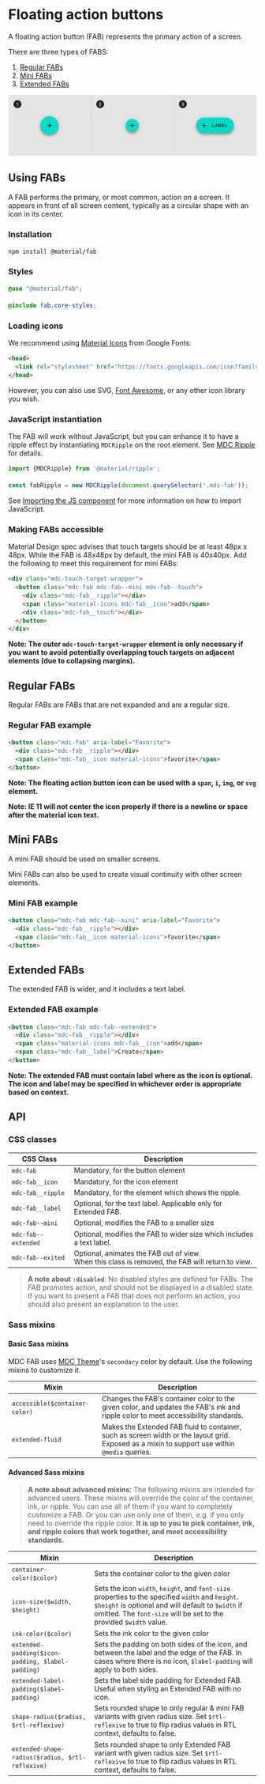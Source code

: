 <!--docs:
title: "Floating Action Button"
layout: detail
section: components
excerpt: "A floating action button represents the primary action in an application"
iconId: button
path: /catalog/buttons/floating-action-buttons/
-->

# Floating action buttons

A floating action button (FAB) represents the primary action of a screen.

There are three types of FABS:

1. [Regular FABs](#regular-fabs)
2. [Mini FABs](#mini-fabs)
3. [Extended FABs](#extended-fabs)

![Regular FAB example](images/FAB_types.png)

## Using FABs

A FAB performs the primary, or most common, action on a screen. It appears in
front of all screen content, typically as a circular shape with an icon in its
center.

### Installation

```
npm install @material/fab
```

### Styles

```scss
@use "@material/fab";

@include fab.core-styles;
```

### Loading icons

We recommend using [Material Icons](https://material.io/tools/icons/) from Google Fonts:

```html
<head>
  <link rel="stylesheet" href="https://fonts.googleapis.com/icon?family=Material+Icons">
</head>
```

However, you can also use SVG, [Font Awesome](https://fontawesome.com/), or any other icon library you wish.

### JavaScript instantiation

The FAB will work without JavaScript, but you can enhance it to have a ripple effect by instantiating `MDCRipple` on the root element. See [MDC Ripple](../mdc-ripple) for details.

```js
import {MDCRipple} from '@material/ripple';

const fabRipple = new MDCRipple(document.querySelector('.mdc-fab'));
```

See [Importing the JS component](../../docs/importing-js.md) for more information on how to import JavaScript.

### Making FABs accessible

Material Design spec advises that touch targets should be at least
48px x 48px. While the FAB is 48x48px by default, the mini FAB is 40x40px.
Add the following to meet this requirement for mini FABs:

```html
<div class="mdc-touch-target-wrapper">
  <button class="mdc-fab mdc-fab--mini mdc-fab--touch">
    <div class="mdc-fab__ripple"></div>
    <span class="material-icons mdc-fab__icon">add</span>
    <div class="mdc-fab__touch"></div>
  </button>
</div>
```

**Note: The outer `mdc-touch-target-wrapper` element is only necessary if you want to avoid potentially overlapping touch targets on adjacent elements (due to collapsing margins).**

## Regular FABs

Regular FABs are FABs that are not expanded and are a regular size.

### Regular FAB example

```html
<button class="mdc-fab" aria-label="Favorite">
  <div class="mdc-fab__ripple"></div>
  <span class="mdc-fab__icon material-icons">favorite</span>
</button>
```

**Note: The floating action button icon can be used with a `span`, `i`, `img`, or `svg` element.**

**Note: IE 11 will not center the icon properly if there is a newline or space after the material icon text.**

## Mini FABs

A mini FAB should be used on smaller screens.

Mini FABs can also be used to create visual continuity with other screen elements.

### Mini FAB example

```html
<button class="mdc-fab mdc-fab--mini" aria-label="Favorite">
  <div class="mdc-fab__ripple"></div>
  <span class="mdc-fab__icon material-icons">favorite</span>
</button>
```

## Extended FABs

The extended FAB is wider, and it includes a text label.

### Extended FAB example

```html
<button class="mdc-fab mdc-fab--extended">
  <div class="mdc-fab__ripple"></div>
  <span class="material-icons mdc-fab__icon">add</span>
  <span class="mdc-fab__label">Create</span>
</button>
```

**Note: The extended FAB must contain label where as the icon is optional. The icon and label may be specified in whichever order is appropriate based on context.**

## API

### CSS classes

CSS Class | Description
--- | ---
`mdc-fab` | Mandatory, for the button element
`mdc-fab__icon` | Mandatory, for the icon element
`mdc-fab__ripple` | Mandatory, for the element which shows the ripple.
`mdc-fab__label` | Optional, for the text label. Applicable only for Extended FAB.
`mdc-fab--mini` | Optional, modifies the FAB to a smaller size
`mdc-fab--extended` | Optional, modifies the FAB to wider size which includes a text label.
`mdc-fab--exited` | Optional, animates the FAB out of view.<br>When this class is removed, the FAB will return to view.

> **A note about `:disabled`**: No disabled styles are defined for FABs. The FAB promotes action, and should not be displayed in a disabled state. If you want to present a FAB that does *not* perform an action, you should also present an explanation to the user.

### Sass mixins

#### Basic Sass mixins

MDC FAB uses [MDC Theme](../mdc-theme)'s `secondary` color by default. Use the following mixins to customize it.

Mixin | Description
--- | ---
`accessible($container-color)` | Changes the FAB's container color to the given color, and updates the FAB's ink and ripple color to meet accessibility standards.
`extended-fluid` | Makes the Extended FAB fluid to container, such as screen width or the layout grid. Exposed as a mixin to support use within `@media` queries.

#### Advanced Sass mixins

> **A note about advanced mixins**: The following mixins are intended for advanced users. These mixins will override the color of the container, ink, or ripple. You can use all of them if you want to completely customize a FAB. Or you can use only one of them, e.g. if you only need to override the ripple color. **It is up to you to pick container, ink, and ripple colors that work together, and meet accessibility standards.**

Mixin | Description
--- | ---
`container-color($color)` | Sets the container color to the given color
`icon-size($width, $height)` | Sets the icon `width`, `height`, and `font-size` properties to the specified `width` and `height`. `$height` is optional and will default to `$width` if omitted. The `font-size` will be set to the provided `$width` value.
`ink-color($color)` | Sets the ink color to the given color
`extended-padding($icon-padding, $label-padding)` | Sets the padding on both sides of the icon, and between the label and the edge of the FAB. In cases where there is no icon, `$label-padding` will apply to both sides.
`extended-label-padding($label-padding)` | Sets the label side padding for Extended FAB. Useful when styling an Extended FAB with no icon.
`shape-radius($radius, $rtl-reflexive)` | Sets rounded shape to only regular & mini FAB variants with given radius size. Set `$rtl-reflexive` to true to flip radius values in RTL context, defaults to false.
`extended-shape-radius($radius, $rtl-reflexive)` | Sets rounded shape to only Extended FAB variant with given radius size. Set `$rtl-reflexive` to true to flip radius values in RTL context, defaults to false.
